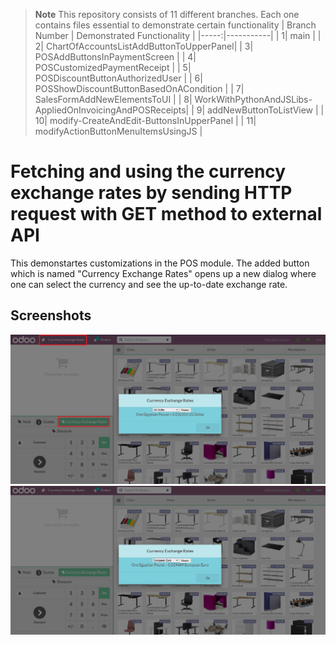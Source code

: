 > **Note**
> This repository consists of 11 different branches. Each one contains files essential to demonstrate certain functionality
> | Branch Number | Demonstrated Functionality |
> |-----:|-----------|
> |     1| main      |
> |     2| ChartOfAccountsListAddButtonToUpperPanel|
> |     3| POSAddButtonsInPaymentScreen       |
> |     4| POSCustomizedPaymentReceipt       |
> |     5| POSDiscountButtonAuthorizedUser       |
> |     6| POSShowDiscountButtonBasedOnACondition       |
> |     7| SalesFormAddNewElementsToUI       |
> |     8| WorkWithPythonAndJSLibs-AppliedOnInvoicingAndPOSReceipts|
> |     9| addNewButtonToListView       |
> |    10| modify-CreateAndEdit-ButtonsInUpperPanel       |
> |    11| modifyActionButtonMenuItemsUsingJS       |
  
# Fetching and using the currency exchange rates by sending HTTP request with GET method to external API
This demonstartes customizations in the POS module. The added button which is named "Currency Exchange Rates" opens up a new dialog where one can select the currency and see the up-to-date exchange rate.

## Screenshots

<picture>
 <img alt="Screenshot1" src="https://raw.githubusercontent.com/ambientWave/Odoo-Frontend-Backend-Customization/main/custom/main.png">
</picture>

<picture>
 <img alt="Screenshot2" src="https://raw.githubusercontent.com/ambientWave/Odoo-Frontend-Backend-Customization/main/custom/main2.png">
</picture>
